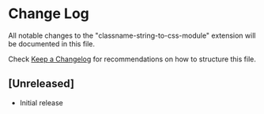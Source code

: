 # Change Log

All notable changes to the "classname-string-to-css-module" extension will be documented in this file.

Check [Keep a Changelog](http://keepachangelog.com/) for recommendations on how to structure this file.

## [Unreleased]

- Initial release